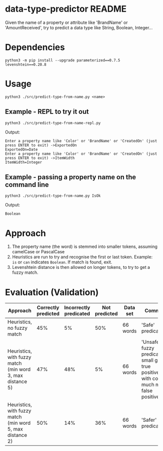 # data-type-predictor README

Given the name of a property or attribute like 'BrandName' or 'AmountReceived', try to predict a data type like String, Boolean, Integer...

# Dependencies

```
python3 -m pip install --upgrade parameterized==0.7.5 levenshtein==0.20.8
```

# Usage

```
python3 ./src/predict-type-from-name.py <name>
```

## Example - REPL to try it out

```
python3 ./src/predict-type-from-name-repl.py
```
Output:

```
Enter a property name like 'Color' or 'BrandName' or 'CreatedOn' (just press ENTER to exit) ->ExportedOn
ExportedOn=Date
Enter a property name like 'Color' or 'BrandName' or 'CreatedOn' (just press ENTER to exit) ->ItemWidth
ItemWidth=Integer
```

## Example - passing a property name on the command line

```
python3 ./src/predict-type-from-name.py IsOk
```

Output:

```
Boolean
```

# Approach

1. The property name (the word) is stemmed into smaller tokens, assuming camelCase or PascalCase
2. Heuristics are run to try and recognise the first or last token. Example: `is` or `can` indicates `Boolean`. If match is found, exit.
3. Levenshtein distance is then allowed on longer tokens, to try to get a fuzzy match.

# Evaluation (Validation)

| Approach | Correctly predicted | Incorrectly predicated | Not predicted | Data set | Comment |
|---|---|---|---|---|---|
| Heuristics, no fuzzy match | 45% | 5% | 50% | 66 words | 'Safe' predications |
| Heuristics, with fuzzy match (min word 3, max distance 5) | 47% | 48% | 5% | 66 words | 'Unsafe' fuzzy predications: small gain in true positives with cost of much more false positives. |
| Heuristics, with fuzzy match (min word 5, max distance 2) | 50% | 14% | 36% | 66 words | 'Safer' fuzzy predications.
